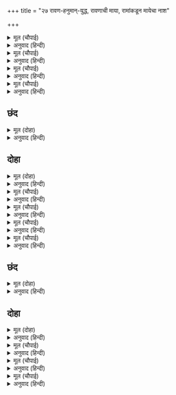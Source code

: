 +++
title = "२७ रावण-हनुमान्-युद्ध, रावणाची माया, रामांकडून मायेचा नाश"

+++


<details><summary>मूल (चौपाई)</summary>

देखा श्रमित बिभीषनु भारी।  
धायउ हनूमान गिरि धारी॥  
रथ तुरंग सारथी  निपाता।  
हृदय माझ तेहि मारेसि लाता॥
</details>

<details><summary>अनुवाद (हिन्दी)</summary>

बिभीषण फार थकला आहे, असे पाहून हनुमान पर्वत उचलून धावून गेला. त्याने त्या पर्वताने रावणाचा रथ, घोडे आणि सारथी यांचा संहार केला आणि त्याच्या छातीवर लाथ मारली.॥ १॥
</details>

<details><summary>मूल (चौपाई)</summary>

ठाढ़ रहा अति कंपित गाता।  
गयउ बिभीषनु जहँ जनत्राता॥  
पुनि रावन कपि हतेउ पचारी।  
चलेउ गगन कपि पूँछ पसारी॥
</details>

<details><summary>अनुवाद (हिन्दी)</summary>

रावण उभा राहिला, परंतु त्याचे शरीर अत्यंत थरथरू लागले होते. बिभीषण श्रीरामांपाशी गेला. मग रावणाने आव्हान देत हनुमानाला मारले. तो शेपटी पसरून आकाशात निघून गेला.॥ २॥
</details>

<details><summary>मूल (चौपाई)</summary>

गहिसि पूँछ कपि सहित उड़ाना।  
पुनि फिरि भिरेउ प्रबल हनुमाना॥  
लरत अकास जुगल सम जोधा।  
एकहि एकु हनत करि क्रोधा॥
</details>

<details><summary>अनुवाद (हिन्दी)</summary>

रावणाने त्याची शेपटी धरली, तेव्हा हनुमान त्याला घेऊनच वर उडाला. मग मागे वळून महाबलवान हनुमान त्याच्याशी भिडला. दोघे समसमान योद्धे लढत-लढत एक दुसऱ्याला रागाने मारू लागले.॥ ३॥
</details>

<details><summary>मूल (चौपाई)</summary>

सोहहिं नभ छल बल बहु करहीं।  
कज्जलगिरि सुमेरु जनु लरहीं॥  
बुधि बल निसिचर परइन पारॺो।  
तब मारुतसुत प्रभु संभारॺो॥
</details>

<details><summary>अनुवाद (हिन्दी)</summary>

दोघेही बळाचा व कपटाचा वापर करीत आकाशात असे शोभून दिसत होते की, जणू काजळाचा पर्वत हा सुमेरू पर्वताशी लढत आहे. जेव्हा बुद्धि-चातुर्याने आणि बळाने राक्षस काही पडेना, तेव्हा हनुमानाने प्रभूंचे स्मरण केले.॥ ४॥
</details>

## छंद


<details><summary>मूल (दोहा)</summary>

संभारि श्रीरघुबीर धीर पचारि कपि रावनु हन्यो।  
महि परत पुनि उठि लरत देवन्ह जुगल कहुँ जय जय भन्यो॥  
हनुमंत संकट देखि मर्कट भालु क्रोधातुर चले।  
रन मत्त रावन सकल सुभट प्रचंड भुज बल दलमले॥
</details>

<details><summary>अनुवाद (हिन्दी)</summary>

श्रीरघुवीरांचे स्मरण करताच धीर हनुमानाने आव्हान देऊन रावणाला मारले. ते दोघे जमिनीवर पडत होते आणि पुन्हा उठून लढत होते. देवांनी दोघांचा ‘जयजयकार’ केला. हनुमानावर संकट आलेले पाहून वानर व अस्वले क्रोधातुर होऊन धावली. परंतु युद्धाच्या मदाने मातलेल्या रावणाने सर्व योद्ध्यांना आपल्या प्रचंड बाहुबलाने तुडविले व चिरडले.
</details>

## दोहा


<details><summary>मूल (दोहा)</summary>

तब रघुबीर पचारे धाए कीस प्रचंड।  
कपि बल प्रबल देखि तेहिं कीन्ह प्रगट पाषंड॥ ९५॥
</details>

<details><summary>अनुवाद (हिन्दी)</summary>

नंतर श्रीरामचंद्रांनी हाक दिल्यावर प्रचंड वानर धावले. वानरांची प्रबळ सेना पाहून रावणाने माया केली.॥ ९५॥
</details>

<details><summary>मूल (चौपाई)</summary>

अंतरधान भयउ छन एका।  
पुनि प्रगटे खल रूप अनेका॥  
रघुपति कटक भालु कपि जेते।  
जहँ तहँ प्रगट दसानन तेते॥
</details>

<details><summary>अनुवाद (हिन्दी)</summary>

क्षणभर तो अदृश्य झाला. नंतर त्या दुष्टाने आपली अनेक रूपे प्रकट केली. श्रीरघुनाथांच्या सेनेमध्ये जितके वानर व अस्वले होती, तितकेच रावण चोहीकडे प्रकट झाले.॥ १॥
</details>

<details><summary>मूल (चौपाई)</summary>

देखे कपिन्ह अमित दससीसा।  
जहँ तहँ भजे भालु अरु कीसा॥  
भागे बानर धरहिं न धीरा।  
त्राहि त्राहि लछिमन रघुबीरा॥
</details>

<details><summary>अनुवाद (हिन्दी)</summary>

वानरांनी असंख्य रावण पाहिले. तेव्हा अस्वले व वानर जिकडे-तिकडे पळू लागले. वानरांचा धीर खचला. ‘हे लक्ष्मणा! हे रघुवीरा! वाचवा, वाचवा,’ म्हणत ते पळत सुटले.॥ २॥
</details>

<details><summary>मूल (चौपाई)</summary>

दहँ दिसि धावहिं कोटिन्ह रावन।  
गर्जहिं घोर कठोर भयावन॥  
डरे सकल सुर चले पराई।  
जय कै आस तजहु अब भाई॥
</details>

<details><summary>अनुवाद (हिन्दी)</summary>

दाही दिशांना कोटॺवधी रावण धावत भयंकर गर्जना करीत होते. ते पाहून सर्व देव घाबरून म्हणू लागले की, ‘अहो, आता जयाची आशा सोडून द्या.’ असे म्हणत पळून गेले.॥ ३॥
</details>

<details><summary>मूल (चौपाई)</summary>

सब सुर जिते एक दसकंधर।  
अब बहु भए तकहु गिरि कंदर॥  
रहे बिरंचि संभु मुनि ग्यानी।  
जिन्ह जिन्ह प्रभु महिमा कछु जानी॥
</details>

<details><summary>अनुवाद (हिन्दी)</summary>

‘एकाच रावणाने सर्व देवांना जिंकून घेतले होते, आता तर पुष्कळ रावण झाले. त्यामुळे आता पर्वतांचा आश्रय घेऊन लपून राहा.’ तेथे केवळ ब्रह्मदेव, शंभू व ज्ञानी मुनी निर्भय राहिले, कारण त्यांना प्रभूंचा महिमा माहीत होता.॥ ४॥
</details>

## छंद


<details><summary>मूल (दोहा)</summary>

जाना प्रताप ते रहे निर्भय कपिन्ह रिपु माने फुरे।  
चले बिचलि मर्कट भालु सकल कृपाल पाहि भयातुरे॥  
हनुमंत अंगद नील नल अतिबल लरत रन बाँकुरे।  
मर्दहिं दसानन कोटि कोटिन्ह कपट भू भट अंकुरे॥
</details>

<details><summary>अनुवाद (हिन्दी)</summary>

जे प्रभूंचा प्रताप जाणत होते, ते निर्भयपणे तेथे थांबून राहिले. वानरांना पुष्कळसे रावण खरेच वाटले. म्हणून वानर-अस्वले बेचैन होऊन ‘हे कृपाळू, रक्षण करा’ असे पुकारत व्याकूळ होऊन पळू लागले. अत्यंत बलवान व युद्धवीर हनुमान, अंगद, नील आणि नल हे लढत होते आणि मायारूपी भूमीतून अंकुराप्रमाणे उत्पन्न झालेल्या कोटॺवधी युद्ध करणाऱ्या रावणांना चिरडत होते.
</details>

## दोहा


<details><summary>मूल (दोहा)</summary>

सुर बानर देखे बिकल हँस्यो कोसलाधीस।  
सजि सारंग एक सर हते सकल दससीस॥ ९६॥
</details>

<details><summary>अनुवाद (हिन्दी)</summary>

देव व वानरांना व्याकूळ झालेले पाहून कोसलपती श्रीराम हसले आणि आपल्या शार्ङ्ग धनुष्यावर बाण चढवून सर्व मायावी रावणांना त्यांनी मारून टाकले.॥ ९६॥
</details>

<details><summary>मूल (चौपाई)</summary>

प्रभु छन महुँ माया सब काटी।  
जिमि रबि उएँ जाहिं तम फाटी॥  
रावनु एकु देखि सुर हरषे।  
फिरे सुमन बहु प्रभु पर बरषे॥
</details>

<details><summary>अनुवाद (हिन्दी)</summary>

प्रभूंनी क्षणभरात सर्व माया नष्ट केली. ज्याप्रमाणे सूर्य उगवताच अंधकाराचे ढीग नष्ट होतात. आता एकच रावण पाहून देवांना आनंद झाला आणि ते परत येऊन प्रभूंवर फुलांचा खूप वर्षाव करू लागले.॥ १॥
</details>

<details><summary>मूल (चौपाई)</summary>

भुज उठाइ रघुपति कपि फेरे।  
फिरे एक एकन्ह तब टेरे॥  
प्रभु बलु पाइ भालु कपि धाए।  
तरल तमकि संजुग महि आए॥
</details>

<details><summary>अनुवाद (हिन्दी)</summary>

श्रीरघुनाथांनी हात वर करून सर्व वानरांना परत बोलावले. तेव्हा ते एक दुसऱ्याला हाका मारत परत आले. प्रभूंचे बळ मिळाल्याने अस्वले-वानर धावून गेले. लगबगीने उडॺा मारत ते रणभूमीवर आले.॥ २॥
</details>

<details><summary>मूल (चौपाई)</summary>

अस्तुति करत देवतन्हि देखें।  
भयउँ एक मैं इन्ह के लेखें॥  
सठहु सदा तुम्ह मोर मरायल।  
अस कहि कोपि गगन पर धायल॥
</details>

<details><summary>अनुवाद (हिन्दी)</summary>

श्रीरामांची स्तुती देव करीत आहेत, हे पाहून रावणाने विचार केलाकी, यांना वाटते की, मी एक झालो. यांना हे माहीत नाही की, मी एकटाच पुरेसा आहे आणि म्हटले, ‘अरे मूर्खांनो, तुम्ही नेहमीच माझा मार खाणारे आहात.’ असे म्हणून तो रागाने आकाशात देवांवर धावून गेला.॥ ३॥
</details>
